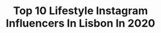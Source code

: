 ---
title: Top 10 Lifestyle Instagram Influencers In Lisbon In 2020
description: >-
  Find top lifestyle Instagram influencers in Lisbon in 2020. Most popular hashtags: #lifestyle #fashion #stayhome #outfitoftheday.
platform: Instagram
profiles:
  - username: "catarina.fernandees"
    fullname: >-
      Catarina Fernandes
    location: "Portugal"
    followers: 67545
    engagement: 498
    commentsToLikes: 0.044364
    avatar: "https://scontent-ams4-1.cdninstagram.com/v/t51.2885-19/s320x320/87590512_489119695309450_551052339960610816_n.jpg?_nc_ht=scontent-ams4-1.cdninstagram.com&_nc_ohc=PNaM7_svwlYAX_Pv9X5&oh=15270479fa4332ab184bf41b747237f9&oe=5EB991D7"
    verified: false
    hashtags: "#looks, #homesweethome, #charlie, #mood"
  - username: "andre_picarra"
    fullname: >-
      André Piçarra
    location: "Portugal"
    followers: 25160
    engagement: 912
    commentsToLikes: 0.022599
    avatar: "https://scontent-amt2-1.cdninstagram.com/v/t51.2885-19/s320x320/25006036_2006293503029121_4476059545449267200_n.jpg?_nc_ht=scontent-amt2-1.cdninstagram.com&_nc_ohc=wO4oomBnjKwAX_wpxBh&oh=bb289c8f2790dad28a74282682f412a6&oe=5EB9725A"
    verified: false
    hashtags: "#photography, #2020, #hand, #paint"
  - username: "rubenrpvaz"
    fullname: >-
      ℝ 𝕌 𝔹 𝔼 ℕ  𝕍 𝔸 ℤ
    location: "Portugal"
    followers: 10831
    engagement: 1088
    commentsToLikes: 0.142006
    avatar: "https://scontent-ams4-1.cdninstagram.com/v/t51.2885-19/s320x320/71726192_954518848261940_9044232099149643776_n.jpg?_nc_ht=scontent-ams4-1.cdninstagram.com&_nc_ohc=g_JoFWHYDSMAX9DZFeu&oh=126d8edc66ffce63ccd3b136da4d66e0&oe=5EB987B7"
    verified: false
    hashtags: "#london, #lifestyle, #fashion, #classic"
  - username: "monicalice"
    fullname: >-
      Mónica Lice
    location: "Portugal"
    followers: 24490
    engagement: 154
    commentsToLikes: 0.038201
    avatar: "https://scontent-ams4-1.cdninstagram.com/v/t51.2885-19/s320x320/44528650_358031931639898_96234033666588672_n.jpg?_nc_ht=scontent-ams4-1.cdninstagram.com&_nc_ohc=DERlhiBHl6IAX9SaN1X&oh=0f269f06377da73a1559f480e3399484&oe=5EA5593B"
    verified: false
    hashtags: "#ikeadecor, #monicalicehome, #decora, #rockingchairs"
  - username: "silviacatarina"
    fullname: >-
      Sílvia Catarina Silva
    location: "Portugal"
    followers: 10118
    engagement: 550
    commentsToLikes: 0.056030
    avatar: "https://scontent-lhr8-1.cdninstagram.com/v/t51.2885-19/s320x320/66503912_2306331442951264_5695908490342563840_n.jpg?_nc_ht=scontent-lhr8-1.cdninstagram.com&_nc_ohc=3z76d5-oDQgAX_3TzDG&oh=e1805754a3c3c443072099680338f6eb&oe=5EB94854"
    verified: false
    hashtags: "#makeupjunkie, #ad, #makeuplover, #makeup"
  - username: "ineescosta"
    fullname: >-
      Inês Costa| • Lifestyle
    location: "Portugal"
    followers: 44159
    engagement: 347
    commentsToLikes: 0.034765
    avatar: "https://scontent-lhr8-1.cdninstagram.com/v/t51.2885-19/s320x320/92196037_2590517071271843_5578588593909137408_n.jpg?_nc_ht=scontent-lhr8-1.cdninstagram.com&_nc_ohc=-3_vDMo67S4AX-CPwHi&oh=aee4271ecd73d9c35e2ec88de13fd672&oe=5EB985C7"
    verified: false
    hashtags: "#howtowear, #quarentena, #valentinesday, #pub"
  - username: "natygui_tri"
    fullname: >-
      Natália
    location: "Portugal"
    followers: 10206
    engagement: 513
    commentsToLikes: 0.024331
    avatar: "https://scontent-bos3-1.cdninstagram.com/v/t51.2885-19/s320x320/69586500_1139419942923316_5070539287582212096_n.jpg?_nc_ht=scontent-bos3-1.cdninstagram.com&_nc_ohc=d_wsV00y2LMAX9YbYra&oh=17600f8b10097845ce32455cfc40ea34&oe=5EBA4C96"
    verified: false
    hashtags: "#cascais, #triathlontrainning, #vem2020, #corremais"
  - username: "bruna_danin"
    fullname: >-
      Brunadanin
    location: "Portugal"
    followers: 11981
    engagement: 912
    commentsToLikes: 0.205262
    avatar: "https://scontent-amt2-1.cdninstagram.com/v/t51.2885-19/s320x320/89442766_1080328975699610_288725611650744320_n.jpg?_nc_ht=scontent-amt2-1.cdninstagram.com&_nc_ohc=rKvyzlK0IbsAX_TNKT_&oh=073f2904df56eb5edb85e7cc3628bb16&oe=5EBA75EA"
    verified: false
    hashtags: "#ootd, #woman, #seaside, #instagram"
  - username: "fabiosvalente"
    fullname: >-
      Fábio Santos Valente
    location: "Portugal"
    followers: 23185
    engagement: 332
    commentsToLikes: 0.021686
    avatar: "https://scontent-lhr8-1.cdninstagram.com/v/t51.2885-19/s320x320/62120029_2798259616915182_6623988663162241024_n.jpg?_nc_ht=scontent-lhr8-1.cdninstagram.com&_nc_ohc=vR2Sy6SMoE4AX__ZWGY&oh=3ebf67418cc80b1ac2a82e4a52205ef8&oe=5EBB54AF"
    verified: false
    hashtags: "#dott, #dollypartonchallenge, #staythefuckhome, #pub"
  - username: "dvfots"
    fullname: >-
      David Velez Fotografia
    location: "Portugal"
    followers: 18195
    engagement: 365
    commentsToLikes: 0.011903
    avatar: "https://scontent-ams4-1.cdninstagram.com/v/t51.2885-19/s320x320/72324811_2438578349751146_3751369185314209792_n.jpg?_nc_ht=scontent-ams4-1.cdninstagram.com&_nc_ohc=0Iwrjl6E8S8AX_AbzF2&oh=28075f7205c2ef2672c5ef9c3b340151&oe=5EB245D7"
    verified: false
    hashtags: "#tattoo, #strong, #designer, #bubblebutt"
---